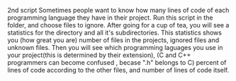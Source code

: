 2nd script
Sometimes people want to know how many lines of code of each programming language they have in their project.
Run this script in the folder, and choose files to ignore.
After going for a cup of tea, you will see a statistics for the directory and all it's subdirectories.
This statistics shows you (how great you are) number of files in the projects, ignored files and unknown files.
Then you will see which programming laguages you use in your project(this is determined by their extension),
(C and C++ programmers can become confused , becase ".h" belongs to C)
percent of lines of code according to the other files, and number of lines of code itself.
